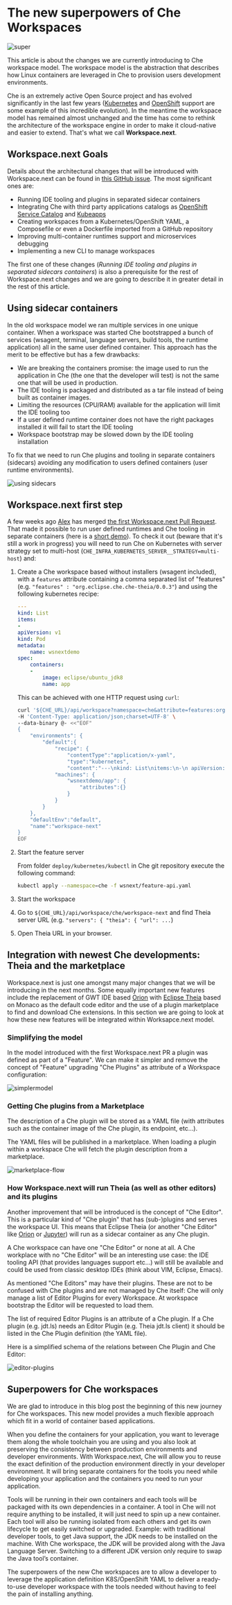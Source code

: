 # The new superpowers of Che Workspaces

![super](super.jpg)

This article is about the changes we are currently introducing to Che workspace model. The workspace model is the abstraction that describes how Linux containers are leveraged in Che to provision users development environments.

Che is an extremely active Open Source project and has evolved significantly in the last few years ([Kubernetes](https://www.eclipse.org/che/docs/kubernetes-multi-user.html) and [OpenShift](https://www.eclipse.org/che/docs/openshift-multi-user.html) support are some example of this incredible evolution). In the meantime the workspace model has remained almost unchanged and the time has come to rethink the architecture of the workspace engine in order to make it cloud-native and easier to extend. That's what we call **Workspace.next**.

## Workspace.next Goals

Details about the architectural changes that will be introduced with Workspace.next can be found in [this GitHub issue](https://github.com/eclipse/che/issues/8265). The most significant ones are:

- Running IDE tooling and plugins in separated sidecar containers
- Integrating Che with third party applications catalogs as [OpenShift Service Catalog](https://docs.openshift.org/latest/architecture/service_catalog/index.html) and [Kubeapps](https://kubeapps.com/)
- Creating workspaces from a Kubernetes/OpenShift YAML, a Composefile or even a Dockerfile imported from a GitHub repository
- Improving multi-container runtimes support and microservices debugging
- Implementing a new CLI to manage workspaces

The first one of these changes (*Running IDE tooling and plugins in separated sidecars containers*) is also a prerequisite for the rest of Workspace.next changes and we are going to describe it in greater detail in the rest of this article.

## Using sidecar containers

In the old workspace model we ran multiple services in one unique container. When a workspace was started Che bootstrapped a bunch of services (wsagent, terminal, language servers, build tools, the runtime application) all in the same user defined container. This approach has the merit to be effective but has a few drawbacks:

- We are breaking the containers promise: the image used to run the application in Che (the one that the developer will test) is not the same one that will be used in production.
- The IDE tooling is packaged and distributed as a tar file instead of being built as container images.
- Limiting the resources (CPU/RAM) available for the application will limit the IDE tooling too
- If a user defined runtime container does not have the right packages installed it will fail to start the IDE tooling
- Workspace bootstrap may be slowed down by the IDE tooling installation

To fix that we need to run Che plugins and tooling in separate containers (sidecars) avoiding any modification to users defined containers (user runtime environments).

![using sidecars](containers-right.png)

## Workspace.next first step

A few weeks ago [Alex](https://twitter.com/agaragatyi) has merged [the first Workspace.next Pull Request](https://github.com/eclipse/che/pull/9774). That made it possible to run user defined runtimes and Che tooling in separate containers (here is a [short demo](https://drive.google.com/file/d/1x8jKFdHKilwD8r123i-quKueUMs5tbBO/view?usp=sharing)). To check it out (beware that it's still a work in progress) you will need to run Che on Kubernetes with server strategy set to multi-host (`CHE_INFRA_KUBERNETES_SERVER__STRATEGY=multi-host`) and:

1. Create a Che workspace based without installers (wsagent included), with a `features` attribute containing a comma separated list of "features" (e.g. `"features" : "org.eclipse.che.che-theia/0.0.3"`) and using the following kubernetes recipe:

    ```yaml
    ---
    kind: List
    items:
    -
    apiVersion: v1
    kind: Pod
    metadata:
        name: wsnextdemo
    spec:
        containers:
        -
            image: eclipse/ubuntu_jdk8
            name: app
    ```

   This can be achieved with one HTTP request using `curl`:

    ```bash
    curl '${CHE_URL}/api/workspace?namespace=che&attribute=features:org.eclipse.che.che-theia/0.0.3' \
    -H 'Content-Type: application/json;charset=UTF-8' \
    --data-binary @- <<"EOF"
    {
        "environments": {
            "default":{
                "recipe": {
                    "contentType":"application/x-yaml",
                    "type":"kubernetes",
                    "content":"---\nkind: List\nitems:\n-\n apiVersion: v1\n kind: Pod\n metadata:\n name: wsnextdemo\n spec:\n containers:\n -\n image: eclipse/ubuntu_jdk8\n name: app"},
                "machines": {
                    "wsnextdemo/app": {
                        "attributes":{}
                    }
                }
            }
        },
        "defaultEnv":"default",
        "name":"workspace-next"
    }
    EOF
    ```

2. Start the feature server

    From folder `deploy/kubernetes/kubectl` in Che git repository execute the following command:

    ```bash
    kubectl apply --namespace=che -f wsnext/feature-api.yaml
    ```

3. Start the workspace

4. Go to `${CHE_URL}/api/workspace/che/workspace-next` and find Theia server URL (e.g. `"servers": { "theia": { "url": ...`)

5. Open Theia URL in your browser.

## Integration with newest Che developments: Theia and the marketplace

Workspace.next is just one amongst many major changes that we will be introducing in the next months. Some equally important new features include the replacement of GWT IDE based [Orion](https://projects.eclipse.org/projects/ecd.orion) with [Eclipse Theia](https://projects.eclipse.org/projects/ecd.theia) based on Monaco as the default code editor and the use of a plugin marketplace to find and download Che extensions. In this section we are going to look at how these new features will be integrated within Worksapce.next model.

### Simplifying the model

In the model introduced with the first Workspace.next PR a plugin was defined as part of a "Feature". We can make it simpler and remove the concept of "Feature" upgrading "Che Plugins" as attribute of a Workspace configuration:

![simplermodel](simplermodel.png)

### Getting Che plugins from a Marketplace

The description of a Che plugin will be stored as a YAML file (with attributes such as the container image of the Che plugin, its endpoint, etc...).

The YAML files will be published in a marketplace. When loading a plugin within a workspace Che will fetch the plugin description from a marketplace.

![marketplace-flow](marketplace.png)

### How Workspace.next will run Theia (as well as other editors) and its plugins

Another improvement that will be introduced is the concept of "Che Editor". This is a particular kind of "Che plugin" that has (sub-)plugins and serves the workspace UI. This means that Eclipse Theia (or another "Che Editor" like [Orion](https://projects.eclipse.org/projects/ecd.orion) or [Jupyter](http://jupyter.org/index.html)) will run as a sidecar container as any Che plugin.

A Che workspace can have one "Che Editor" or none at all. A Che workplace with no "Che Editor" will be an interesting use case: the IDE tooling API (that provides languages support etc...) will still be available and could be used from classic desktop IDEs (think about VIM, Eclipse, Emacs).

As mentioned "Che Editors" may have their plugins. These are not to be confused with Che plugins and are not managed by Che itself: Che will only manage a list of Editor Plugins for every Workspace. At workspace bootstrap the Editor will be requested to load them.

The list of required Editor Plugins is an attribute of a Che plugin. If a Che plugin (e.g. jdt.ls) needs an Editor Plugin (e.g. Theia jdt.ls client) it should be listed in the Che Plugin definition (the YAML file).

Here is a simplified schema of the relations between Che Plugin and Che Editor:

![editor-plugins](editor.png)

## Superpowers for Che workspaces

We are glad to introduce in this blog post the beginning of this new journey for Che workspaces. This new model provides a much flexible approach which fit in a world of container based applications.

When you define the containers for your application, you want to leverage them along the whole toolchain you are using and you also look at preserving the consistency between production environments and developer environments. With Workspace.next, Che will allow you to reuse the exact definition of the production environment directly in your developer environment. It will bring separate containers for the tools you need while developing your application and the containers you need to run your application. 

Tools will be running in their own containers and each tools will be packaged with its own dependencies in a container. A tool in Che will not require anything to be installed, it will just need to spin up a new container. Each tool will also be running isolated from each others and get its own lifecycle to get easily switched or upgraded. Example: with traditional developer tools, to get Java support, the JDK needs to be installed on the machine. With Che workspace, the JDK will be provided along with the Java Language Server. Switching to a different JDK version only require to swap the Java tool’s container. 

The superpowers of the new Che workspaces are to allow a developer to leverage the application definition K8S/OpenShift YAML to deliver a ready-to-use developer workspace with the tools needed without having to feel the pain of installing anything.

